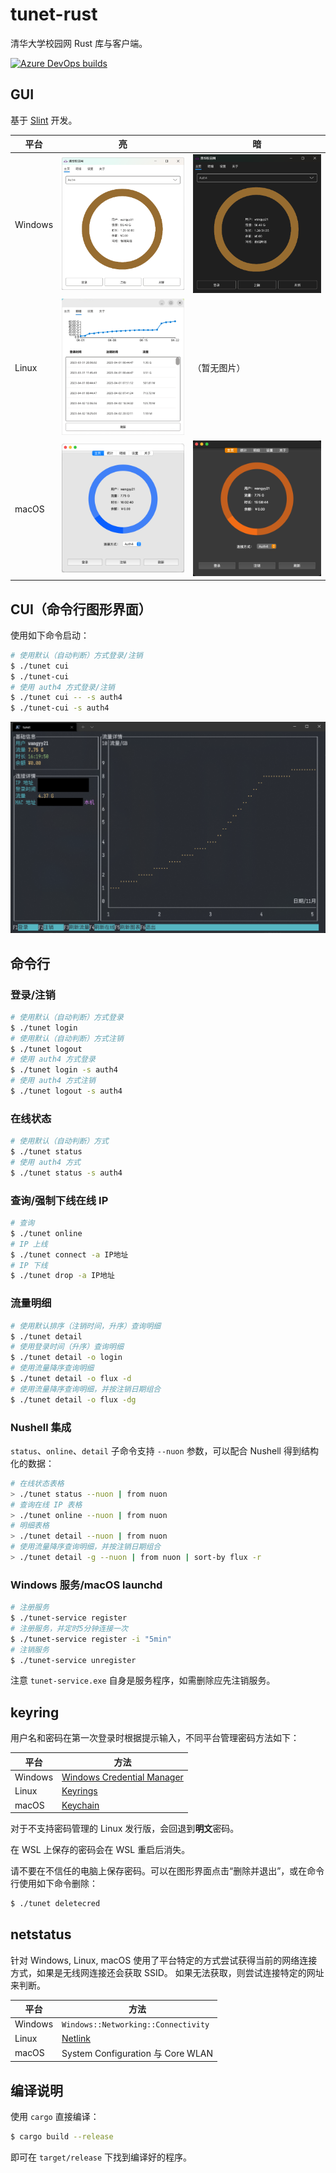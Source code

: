 # tunet-rust
清华大学校园网 Rust 库与客户端。

[![Azure DevOps builds](https://strawberry-vs.visualstudio.com/tunet-rust/_apis/build/status/Berrysoft.tunet-rust?branch=master)](https://strawberry-vs.visualstudio.com/tunet-rust/_build)

## GUI
基于 [Slint](https://slint-ui.com/) 开发。

| 平台    | 亮                             | 暗                                  |
| ------- | ------------------------------ | ----------------------------------- |
| Windows | ![Windows](assets/windows.png) | ![Windows](assets/windows.dark.png) |
| Linux   | ![Linux](assets/linux.png)     | （暂无图片）                        |
| macOS   | ![macOS](assets/mac.light.png) | ![macOS](assets/mac.dark.png)       |

## CUI（命令行图形界面）
使用如下命令启动：

``` bash
# 使用默认（自动判断）方式登录/注销
$ ./tunet cui
$ ./tunet-cui
# 使用 auth4 方式登录/注销
$ ./tunet cui -- -s auth4
$ ./tunet-cui -s auth4
```

![Console](assets/console.png)

## 命令行
### 登录/注销
``` bash
# 使用默认（自动判断）方式登录
$ ./tunet login
# 使用默认（自动判断）方式注销
$ ./tunet logout
# 使用 auth4 方式登录
$ ./tunet login -s auth4
# 使用 auth4 方式注销
$ ./tunet logout -s auth4
```
### 在线状态
``` bash
# 使用默认（自动判断）方式
$ ./tunet status
# 使用 auth4 方式
$ ./tunet status -s auth4
```
### 查询/强制下线在线 IP
``` bash
# 查询
$ ./tunet online
# IP 上线
$ ./tunet connect -a IP地址
# IP 下线
$ ./tunet drop -a IP地址
```
### 流量明细
``` bash
# 使用默认排序（注销时间，升序）查询明细
$ ./tunet detail
# 使用登录时间（升序）查询明细
$ ./tunet detail -o login
# 使用流量降序查询明细
$ ./tunet detail -o flux -d
# 使用流量降序查询明细，并按注销日期组合
$ ./tunet detail -o flux -dg
```
### Nushell 集成
`status`、`online`、`detail` 子命令支持 `--nuon` 参数，可以配合 Nushell 得到结构化的数据：
``` bash
# 在线状态表格
> ./tunet status --nuon | from nuon
# 查询在线 IP 表格
> ./tunet online --nuon | from nuon
# 明细表格
> ./tunet detail --nuon | from nuon
# 使用流量降序查询明细，并按注销日期组合
> ./tunet detail -g --nuon | from nuon | sort-by flux -r
```

### Windows 服务/macOS launchd
``` bash
# 注册服务
$ ./tunet-service register
# 注册服务，并定时5分钟连接一次
$ ./tunet-service register -i "5min"
# 注销服务
$ ./tunet-service unregister
```
注意 `tunet-service.exe` 自身是服务程序，如需删除应先注销服务。

## keyring
用户名和密码在第一次登录时根据提示输入，不同平台管理密码方法如下：

| 平台    | 方法                                                                                      |
| ------- | ----------------------------------------------------------------------------------------- |
| Windows | [Windows Credential Manager](https://docs.microsoft.com/en-us/windows/win32/api/wincred/) |
| Linux   | [Keyrings](https://man7.org/linux/man-pages/man7/keyrings.7.html)                         |
| macOS   | [Keychain](https://developer.apple.com/documentation/security/keychain_services)          |

对于不支持密码管理的 Linux 发行版，会回退到**明文**密码。

在 WSL 上保存的密码会在 WSL 重启后消失。

请不要在不信任的电脑上保存密码。可以在图形界面点击“删除并退出”，或在命令行使用如下命令删除：
``` bash
$ ./tunet deletecred
```

## netstatus
针对 Windows, Linux, macOS 使用了平台特定的方式尝试获得当前的网络连接方式，如果是无线网连接还会获取 SSID。
如果无法获取，则尝试连接特定的网址来判断。

| 平台    | 方法                                                                         |
| ------- | ---------------------------------------------------------------------------- |
| Windows | `Windows::Networking::Connectivity`                                          |
| Linux   | [Netlink](https://wiki.linuxfoundation.org/networking/generic_netlink_howto) |
| macOS   | System Configuration 与 Core WLAN                                            |

## 编译说明
使用 `cargo` 直接编译：
``` bash
$ cargo build --release
```
即可在 `target/release` 下找到编译好的程序。
